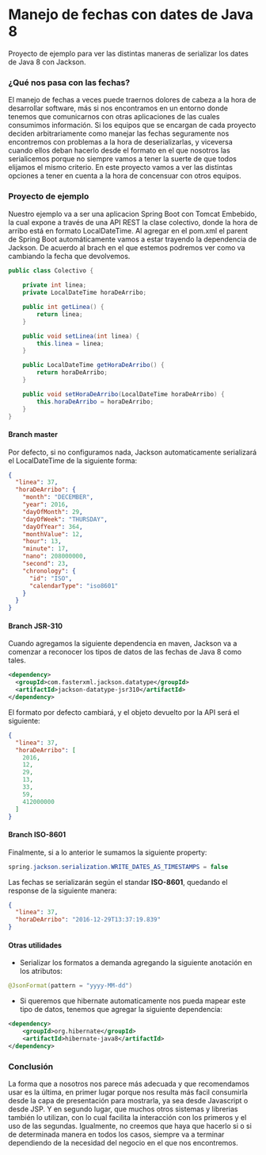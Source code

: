 # Manejo de fechas con dates de Java 8

Proyecto de ejemplo para ver las distintas maneras de serializar los dates de Java 8 con Jackson.

### ¿Qué nos pasa con las fechas? ###

El manejo de fechas a veces puede traernos dolores de cabeza a la hora de desarrollar software, más si nos encontramos
en un entorno donde tenemos que comunicarnos con otras aplicaciones de las cuales consumimos información.
Si los equipos que se encargan de cada proyecto deciden arbitrariamente como manejar las fechas seguramente nos encontremos con problemas
a la hora de deserializarlas, y viceversa cuando ellos deban hacerlo desde el formato en el que nosotros las serialicemos porque no 
siempre vamos a tener la suerte de que todos elijamos el mismo criterio.
En este proyecto vamos a ver las distintas opciones a tener en cuenta a la hora de concensuar con
otros equipos.

### Proyecto de ejemplo ###

Nuestro ejemplo va a ser una aplicacion Spring Boot con Tomcat Embebido, la cual expone a través de una API REST la clase colectivo, donde la hora de arribo está en formato LocalDateTime. Al agregar en el pom.xml el parent de Spring Boot automáticamente vamos a estar trayendo la dependencia de Jackson.
De acuerdo al brach en el que estemos podremos ver como va cambiando la fecha que devolvemos.

```java
public class Colectivo {
    
    private int linea;
    private LocalDateTime horaDeArribo;

    public int getLinea() {
        return linea;
    }

    public void setLinea(int linea) {
        this.linea = linea;
    }

    public LocalDateTime getHoraDeArribo() {
        return horaDeArribo;
    }

    public void setHoraDeArribo(LocalDateTime horaDeArribo) {
        this.horaDeArribo = horaDeArribo;
    }
}
```

#### Branch master ####

Por defecto, si no configuramos nada, Jackson automaticamente serializará el LocalDateTime de la siguiente forma:
```json
{
  "linea": 37,
  "horaDeArribo": {
    "month": "DECEMBER",
    "year": 2016,
    "dayOfMonth": 29,
    "dayOfWeek": "THURSDAY",
    "dayOfYear": 364,
    "monthValue": 12,
    "hour": 13,
    "minute": 17,
    "nano": 208000000,
    "second": 23,
    "chronology": {
      "id": "ISO",
      "calendarType": "iso8601"
    }
  }
}
```

#### Branch JSR-310 ####

Cuando agregamos la siguiente dependencia en maven, Jackson va a comenzar a reconocer los tipos de datos de las fechas de Java 8 como tales.

```xml
<dependency>
  <groupId>com.fasterxml.jackson.datatype</groupId>
  <artifactId>jackson-datatype-jsr310</artifactId>
</dependency>
```
El formato por defecto cambiará, y el objeto devuelto por la API será el siguiente:

```json
{
  "linea": 37,
  "horaDeArribo": [
    2016,
    12,
    29,
    13,
    33,
    59,
    412000000
  ]
}
```

#### Branch ISO-8601 ####

Finalmente, si a lo anterior le sumamos la siguiente property:

```java
spring.jackson.serialization.WRITE_DATES_AS_TIMESTAMPS = false
```
Las fechas se serializarán según el standar **ISO-8601**, quedando el response de la siguiente manera:

```json
{
  "linea": 37,
  "horaDeArribo": "2016-12-29T13:37:19.839"
}
```

#### Otras utilidades ####

* Serializar los formatos a demanda agregando la siguiente anotación en los atributos:
```java
@JsonFormat(pattern = "yyyy-MM-dd")
```
* Si queremos que hibernate automaticamente nos pueda mapear este tipo de datos, tenemos que agregar la siguiente dependencia:
```xml
<dependency>
	<groupId>org.hibernate</groupId>
	<artifactId>hibernate-java8</artifactId>
</dependency>
```

### Conclusión ###
La forma que a nosotros nos parece más adecuada y que recomendamos usar es la última, en primer lugar porque nos resulta más facil consumirla desde la capa de presentación para mostrarla, ya sea desde Javascript o desde JSP.
Y en segundo lugar, que muchos otros sistemas y librerias también lo utilizan, con lo cual facilita la interacción con los primeros y el uso de las segundas.
Igualmente, no creemos que haya que hacerlo si o si de determinada manera en todos los casos, siempre va a terminar dependiendo de la necesidad del negocio en el que nos encontremos.
